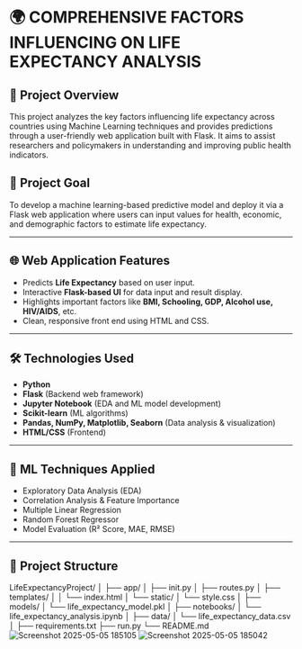 # 🌍 COMPREHENSIVE FACTORS INFLUENCING ON LIFE EXPECTANCY ANALYSIS 

## 📌 Project Overview
This project analyzes the key factors influencing life expectancy across countries using Machine Learning techniques and provides predictions through a user-friendly web application built with Flask. It aims to assist researchers and policymakers in understanding and improving public health indicators.

## 🎯 Project Goal
To develop a machine learning-based predictive model and deploy it via a Flask web application where users can input values for health, economic, and demographic factors to estimate life expectancy.

---

## 🌐 Web Application Features
- Predicts **Life Expectancy** based on user input.
- Interactive **Flask-based UI** for data input and result display.
- Highlights important factors like **BMI, Schooling, GDP, Alcohol use, HIV/AIDS**, etc.
- Clean, responsive front end using HTML and CSS.

---

## 🛠️ Technologies Used
- **Python**
- **Flask** (Backend web framework)
- **Jupyter Notebook** (EDA and ML model development)
- **Scikit-learn** (ML algorithms)
- **Pandas, NumPy, Matplotlib, Seaborn** (Data analysis & visualization)
- **HTML/CSS** (Frontend)

---

## 🧠 ML Techniques Applied
- Exploratory Data Analysis (EDA)
- Correlation Analysis & Feature Importance
- Multiple Linear Regression
- Random Forest Regressor
- Model Evaluation (R² Score, MAE, RMSE)

---

## 📁 Project Structure

LifeExpectancyProject/
│
├── app/
│ ├── init.py
│ ├── routes.py
│ ├── templates/
│ │ └── index.html
│ └── static/
│ └── style.css
│
├── models/
│ └── life_expectancy_model.pkl
│
├── notebooks/
│ └── life_expectancy_analysis.ipynb
│
├── data/
│ └── life_expectancy_data.csv
│
├── requirements.txt
├── run.py
└── README.md
![Screenshot 2025-05-05 185105](https://github.com/user-attachments/assets/d6046609-7c43-49c0-a30c-109dd2f03436)
![Screenshot 2025-05-05 185042](https://github.com/user-attachments/assets/c146e9f1-2250-4c67-9c34-8c725f4b728a)




